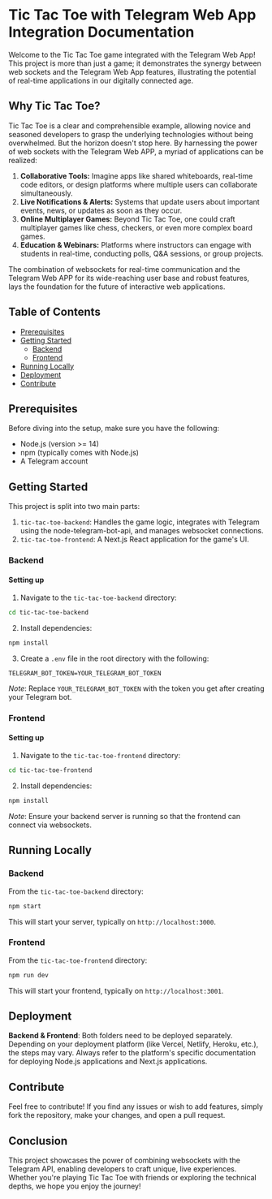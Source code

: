 # Tic Tac Toe with Telegram Web App Integration Documentation

Welcome to the Tic Tac Toe game integrated with the Telegram Web App! This project is more than just a game; it demonstrates the synergy between web sockets and the Telegram Web App features, illustrating the potential of real-time applications in our digitally connected age.

## Why Tic Tac Toe?

Tic Tac Toe is a clear and comprehensible example, allowing novice and seasoned developers to grasp the underlying technologies without being overwhelmed. But the horizon doesn't stop here. By harnessing the power of web sockets with the Telegram Web APP, a myriad of applications can be realized:

1. **Collaborative Tools:** Imagine apps like shared whiteboards, real-time code editors, or design platforms where multiple users can collaborate simultaneously.
2. **Live Notifications & Alerts:** Systems that update users about important events, news, or updates as soon as they occur.
3. **Online Multiplayer Games:** Beyond Tic Tac Toe, one could craft multiplayer games like chess, checkers, or even more complex board games.
4. **Education & Webinars:** Platforms where instructors can engage with students in real-time, conducting polls, Q&A sessions, or group projects.

The combination of websockets for real-time communication and the Telegram Web APP for its wide-reaching user base and robust features, lays the foundation for the future of interactive web applications.

## Table of Contents

- [Prerequisites](#prerequisites)
- [Getting Started](#getting-started)
    - [Backend](#backend)
    - [Frontend](#frontend)
- [Running Locally](#running-locally)
- [Deployment](#deployment)
- [Contribute](#contribute)

## Prerequisites

Before diving into the setup, make sure you have the following:

- Node.js (version >= 14)
- npm (typically comes with Node.js)
- A Telegram account

## Getting Started

This project is split into two main parts:

1. `tic-tac-toe-backend`: Handles the game logic, integrates with Telegram using the node-telegram-bot-api, and manages websocket connections.
2. `tic-tac-toe-frontend`: A Next.js React application for the game's UI.

### Backend

#### Setting up

1. Navigate to the `tic-tac-toe-backend` directory:

```bash
cd tic-tac-toe-backend
```

2. Install dependencies:

```bash
npm install
```

3. Create a `.env` file in the root directory with the following:

```
TELEGRAM_BOT_TOKEN=YOUR_TELEGRAM_BOT_TOKEN
```

*Note*: Replace `YOUR_TELEGRAM_BOT_TOKEN` with the token you get after creating your Telegram bot.

### Frontend

#### Setting up

1. Navigate to the `tic-tac-toe-frontend` directory:

```bash
cd tic-tac-toe-frontend
```

2. Install dependencies:

```bash
npm install
```

*Note*: Ensure your backend server is running so that the frontend can connect via websockets.

## Running Locally

### Backend

From the `tic-tac-toe-backend` directory:

```bash
npm start
```

This will start your server, typically on `http://localhost:3000`.

### Frontend

From the `tic-tac-toe-frontend` directory:

```bash
npm run dev
```

This will start your frontend, typically on `http://localhost:3001`.

## Deployment

**Backend & Frontend**: Both folders need to be deployed separately. Depending on your deployment platform (like Vercel, Netlify, Heroku, etc.), the steps may vary. Always refer to the platform's specific documentation for deploying Node.js applications and Next.js applications.

## Contribute

Feel free to contribute! If you find any issues or wish to add features, simply fork the repository, make your changes, and open a pull request.

## Conclusion

This project showcases the power of combining websockets with the Telegram API, enabling developers to craft unique, live experiences. Whether you're playing Tic Tac Toe with friends or exploring the technical depths, we hope you enjoy the journey!
